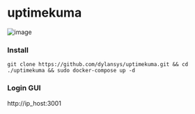 # uptimekuma
![image](https://github.com/user-attachments/assets/33e8d561-cf81-4594-8c6c-3086d14fd6d6)


### Install 

```
git clone https://github.com/dylansys/uptimekuma.git && cd ./uptimekuma && sudo docker-compose up -d
```

### Login GUI

http://ip_host:3001

